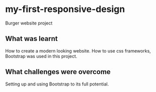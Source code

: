 # my-first-responsive-design
Burger website project

## What was learnt
How to create a modern looking website.
How to use css frameworks, Bootstrap was used in this project. 

## What challenges were overcome
Setting up and using Bootstrap to its full potential.
